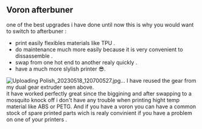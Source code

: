 Voron afterbuner
---
one of the best upgrades i have done until now
this is why you would want to switch to afterbuner :
- print easily flexibles materials like TPU .
- do maintenance much more easily because it is very convenient to dissassemble .
- swap from one hot end to another realy quickly .
- have a much more slylish printer 😎.

![Uploading Polish_20230518_120700527.jpg…]()
I have reused the gear from my dual gear extruder seen above.  
it have worked perfectly great since the biggining and after swapping to a mosquito knock off i don't have any trouble when printing hight temp material like ABS or PETG.
And if you have a voron you can have a common stock of spare printed parts wich is realy convinient if you have a problem on one of your printers .
